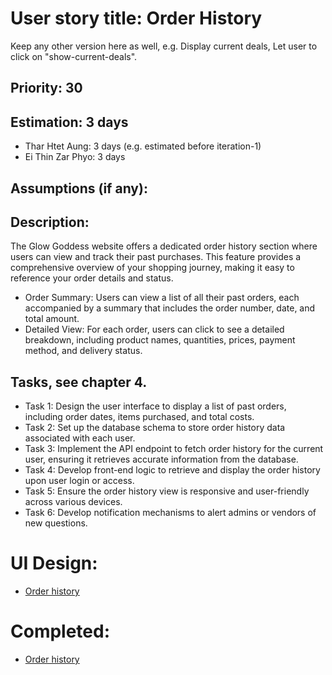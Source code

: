 # User story title: Order History

Keep any other version here as well, e.g. Display current deals, Let user to click on "show-current-deals".

## Priority: 30

## Estimation: 3 days
* Thar Htet Aung: 3 days (e.g. estimated before iteration-1)
* Ei Thin Zar Phyo: 3 days

## Assumptions (if any):

## Description: 
The Glow Goddess website offers a dedicated order history section where users can view and track their past purchases. This feature provides a comprehensive overview of your shopping journey, making it easy to reference your order details and status.
* Order Summary: Users can view a list of all their past orders, each accompanied by a summary that includes the order number, date, and total amount.
* Detailed View: For each order, users can click to see a detailed breakdown, including product names, quantities, prices, payment method, and delivery status.

## Tasks, see chapter 4.

* Task 1: Design the user interface to display a list of past orders, including order dates, items purchased, and total costs.
* Task 2: Set up the database schema to store order history data associated with each user.
* Task 3: Implement the API endpoint to fetch order history for the current user, ensuring it retrieves accurate information from the database.
* Task 4: Develop front-end logic to retrieve and display the order history upon user login or access.
* Task 5: Ensure the order history view is responsive and user-friendly across various devices.
* Task 6: Develop notification mechanisms to alert admins or vendors of new questions.

# UI Design:
* [Order history](./order_history.png)


# Completed: 
* [Order history](./order_history.png)

